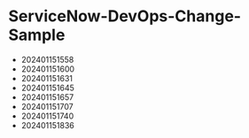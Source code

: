 # ServiceNow-DevOps-Change-Sample
- 202401151558
- 202401151600
- 202401151631
- 202401151645
- 202401151657
- 202401151707
- 202401151740
- 202401151836

